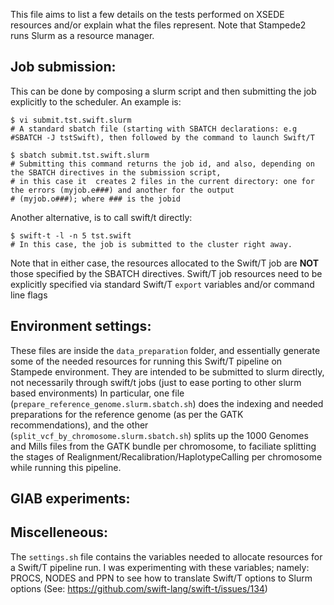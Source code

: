 This file aims to list a few details on the tests performed on XSEDE resources and/or explain what the files represent. Note that Stampede2 runs Slurm as a resource manager.

## Job submission:
This can be done by composing a slurm script and then submitting the job explicitly to the scheduler. An example is:

```
$ vi submit.tst.swift.slurm
# A standard sbatch file (starting with SBATCH declarations: e.g #SBATCH -J tstSwift), then followed by the command to launch Swift/T

$ sbatch submit.tst.swift.slurm
# Submitting this command returns the job id, and also, depending on the SBATCH directives in the submission script,
# in this case it  creates 2 files in the current directory: one for the errors (myjob.e###) and another for the output 
# (myjob.o###); where ### is the jobid
```

Another alternative, is to call swift/t directly:

```
$ swift-t -l -n 5 tst.swift
# In this case, the job is submitted to the cluster right away.
```

Note that in either case, the resources allocated to the Swift/T job are **NOT** those specified by the SBATCH directives. Swift/T job resources need to be explicitly specified via standard Swift/T `export` variables and/or command line flags

## Environment settings:

These files are inside the `data_preparation` folder, and essentially generate some of the needed resources for running this Swift/T pipeline on Stampede environment. They are intended to be submitted to slurm directly, not necessarily through swift/t jobs (just to ease porting to other slurm based environments)
In particular, one file (`prepare_reference_genome.slurm.sbatch.sh`) does the indexing and needed preparations for the reference genome (as per the GATK recommendations), and the other (`split_vcf_by_chromosome.slurm.sbatch.sh`) splits up the 1000 Genomes and Mills files from the GATK bundle per chromosome, to faciliate splitting the stages of Realignment/Recalibration/HaplotypeCalling per chromosome while running this pipeline.

## GIAB experiments:


## Miscelleneous:

The `settings.sh` file contains the variables needed to allocate resources for a Swift/T pipeline run. I was experimenting with these variables; namely: PROCS, NODES and PPN to see how to translate Swift/T options to Slurm options (See: https://github.com/swift-lang/swift-t/issues/134)

